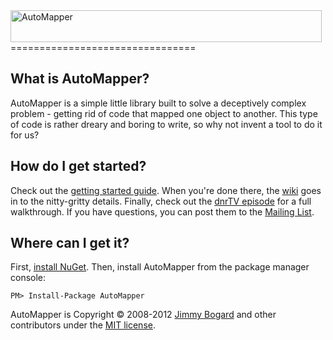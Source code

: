 <img src="http://automapper.org/img/white_logo.png" alt="AutoMapper" width="498" height="51">
================================

What is AutoMapper?
--------------------------------
AutoMapper is a simple little library built to solve a deceptively complex problem - getting rid of code that mapped one object to another. This type of code is rather dreary and boring to write, so why not invent a tool to do it for us?

How do I get started?
--------------------------------
Check out the [getting started guide](https://github.com/AutoMapper/AutoMapper/wiki/Getting-started). When you're done there, the [wiki](https://github.com/AutoMapper/AutoMapper/wiki/) goes in to the nitty-gritty details. Finally, check out the [dnrTV episode](http://www.dnrtv.com/default.aspx?showNum=155) for a full walkthrough. If you have questions, you can post them to the [Mailing List](http://groups.google.com/group/automapper-users).

Where can I get it?
--------------------------------
First, [install NuGet](http://docs.nuget.org/docs/start-here/installing-nuget). Then, install AutoMapper from the package manager console:

    PM> Install-Package AutoMapper

AutoMapper is Copyright &copy; 2008-2012 [Jimmy Bogard](http://jimmybogard.lostechies.com) and other contributors under the [MIT license](LICENSE.txt).
